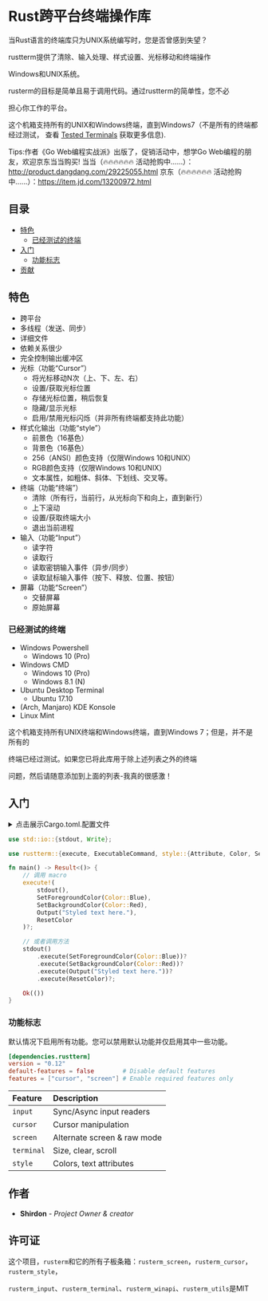 # Rust跨平台终端操作库

当Rust语言的终端库只为UNIX系统编写时，您是否曾感到失望？

rustterm提供了清除、输入处理、样式设置、光标移动和终端操作

Windows和UNIX系统。

rusterm的目标是简单且易于调用代码。通过rustterm的简单性，您不必

担心你工作的平台。

这个机箱支持所有的UNIX和Windows终端，直到Windows7（不是所有的终端都经过测试， 
查看 [Tested Terminals](#tested-terminals) 获取更多信息).

Tips:作者《Go Web编程实战派》出版了，促销活动中，想学Go Web编程的朋友，欢迎京东当当购买!
当当（🔥🔥🔥🔥🔥🔥 活动抢购中......）：http://product.dangdang.com/29225055.html
京东（🔥🔥🔥🔥🔥🔥 活动抢购中......）：https://item.jd.com/13200972.html

## 目录 

* [特色](#特色)
    * [已经测试的终端](#已经测试的终端)
* [入门](#入门)
    * [功能标志](#功能标志)
* [贡献](#贡献)    

## 特色

- 跨平台
- 多线程（发送、同步）
- 详细文件
- 依赖关系很少
- 完全控制输出缓冲区
- 光标（功能“Cursor”） 
    - 将光标移动N次（上、下、左、右）
    - 设置/获取光标位置
    - 存储光标位置，稍后恢复
    - 隐藏/显示光标
    - 启用/禁用光标闪烁（并非所有终端都支持此功能）
- 样式化输出（功能“style”）
    - 前景色（16基色）
    - 背景色（16基色）
    - 256（ANSI）颜色支持（仅限Windows 10和UNIX）
    - RGB颜色支持（仅限Windows 10和UNIX）
    - 文本属性，如粗体、斜体、下划线、交叉等。
- 终端（功能“终端”）
    - 清除（所有行，当前行，从光标向下和向上，直到新行）
    - 上下滚动
    - 设置/获取终端大小
    - 退出当前进程
- 输入（功能“Input”）
    - 读字符
    - 读取行
    - 读取密钥输入事件（异步/同步）
    - 读取鼠标输入事件（按下、释放、位置、按钮）
- 屏幕（功能“Screen”）
    - 交替屏幕
    - 原始屏幕


### 已经测试的终端

- Windows Powershell
    - Windows 10 (Pro)
- Windows CMD
    - Windows 10 (Pro)
    - Windows 8.1 (N)
- Ubuntu Desktop Terminal
    - Ubuntu 17.10
- (Arch, Manjaro) KDE Konsole
- Linux Mint


这个机箱支持所有UNIX终端和Windows终端，直到Windows 7；但是，并不是所有的

终端已经过测试。如果您已将此库用于除上述列表之外的终端

问题，然后请随意添加到上面的列表-我真的很感激！ 

## 入门

<details>
<summary>
点击展示Cargo.toml.配置文件
</summary>

```toml
[dependencies]
rustterm = "0.13"
```

</details>
<p></p>

```rust
use std::io::{stdout, Write};

use rustterm::{execute, ExecutableCommand, style::{Attribute, Color, SetForegroundColor, SetBackgroundColor, ResetColor}, Output, Result};

fn main() -> Result<()> {
    // 调用 macro
    execute!(
        stdout(),
        SetForegroundColor(Color::Blue),
        SetBackgroundColor(Color::Red),
        Output("Styled text here."),
        ResetColor
    )?;

    // 或者调用方法
    stdout()
        .execute(SetForegroundColor(Color::Blue))?
        .execute(SetBackgroundColor(Color::Red))?
        .execute(Output("Styled text here."))?
        .execute(ResetColor)?;

    Ok(())
}
```

### 功能标志

默认情况下启用所有功能。您可以禁用默认功能并仅启用其中一些功能。

```toml
[dependencies.rustterm]
version = "0.12"
default-features = false        # Disable default features
features = ["cursor", "screen"] # Enable required features only
```

| Feature | Description |
| :-- | :-- |
| `input` | Sync/Async input readers |
| `cursor` | Cursor manipulation |
| `screen` | Alternate screen & raw mode |
| `terminal` | Size, clear, scroll |
| `style` | Colors, text attributes |


## 作者

* **Shirdon** - *Project Owner & creator*

## 许可证

这个项目，`rusterm`和它的所有子板条箱：`rusterm_screen`，`rusterm_cursor`，`rusterm_style`，

`rusterm_input`、`rusterm_terminal`、`rusterm_winapi`、`rusterm_utils`是MIT

